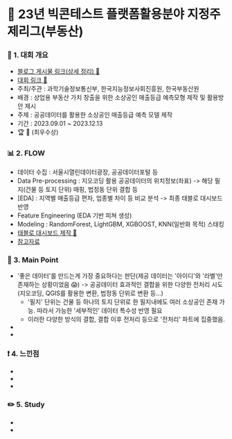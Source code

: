 # 📌 23년 빅콘테스트 플랫폼활용분야 지정주제리그(부동산)

### 📄 1. 대회 개요
  - [블로그 게시물 링크(상세 정리) 🔗](https://blog.naver.com/2hannseok/223295662908)
  - [대회 링크 🔗](https://bd.kma.go.kr/contest/info_05.do) 
  - 주최/주관 : 과학기술정보통신부, 한국지능정보사회진흥원, 한국부동산원
  - 배경 : 상업용 부동산 가치 창출을 위한 소상공인 매출등급 예측모형 제작 및 활용방안 제시
  - 주제 : 공공데이터를 활용한 소상공인 매출등급 예측 모델 제작
  - 기간 : 2023.09.01 ~ 2023.12.13
  - :trophy: 🥇 (최우수상)

### 📊  2. FLOW 
  - 데이터 수집 : 서울시열린데이터광장, 공공데이터포털 등
  - Data Pre-processing : 지오코딩 활용 공공데이터의 위치정보(좌표) -> 해당 필지(건물 등 토지 단위) 매핑, 법정동 단위 결합 등
  - [EDA] : 지역별 매출등급 편차, 업종별 차이 등 비교 분석 -> 최종 태블로 대시보드 반영
  - Feature Engineering (EDA 기반 피쳐 생성)
  - Modeling : RandomForest, LightGBM, XGBOOST, KNN(일반화 목적) 스태킹
  - [태블로 대시보드 제작 🔗](https://public.tableau.com/app/profile/seungyong.lee/viz/__16955237451750/sheet1)
  - [참고자료](https://github.com/Lee-han-seok/Data-Competition/blob/main/%E2%98%85%5B23.12%5D%20%EB%B9%85%EC%BD%98%ED%85%8C%EC%8A%A4%ED%8A%B8%20%ED%94%8C%EB%9E%AB%ED%8F%BC%ED%99%9C%EC%9A%A9%EB%B6%84%EC%95%BC%20%EC%A7%80%EC%A0%95%EC%A3%BC%EC%A0%9C%EB%A6%AC%EA%B7%B8(%EB%B6%80%EB%8F%99%EC%82%B0)/%EC%9A%B0%EB%A6%AC4Lee_%EC%B5%9C%EC%A2%85%EB%B0%9C%ED%91%9C%EC%9E%90%EB%A3%8C.pdf)

### 🎯 3. Main Point
- '좋은 데이터'를 만드는게 가장 중요하다는 판단(제공 데이터는 '아이디'와 '라벨'만 존재하는 상황이었음 😱) -> 공공데이터 효과적인 결합을 위한 다양한 전처리 시도 (지오코딩, QGIS를 활용한 변환, 법정동 단위로 변환 등...) 
  - '필지' 단위는 건물 등 하나의 토지 단위로 한 필지내에도 여러 소상공인 존재 가능. 따라서 가능한 '세부적인' 데이터 특수성 반영 필요
  - 이러한 다양한 방식의 결합, 결합 이후 전처리 등으로 '전처리' 파트에 집중했음. 
-
-

### ❗ 4. 느낀점
-
-
-


### ✏️ 5. Study
-
-
